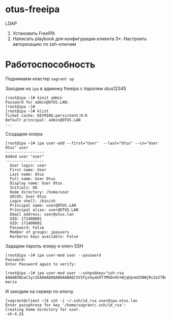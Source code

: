 # otus-freeipa

LDAP
1. Установить FreeIPA
2. Написать playbook для конфигурации клиента
3*. Настроить авторизацию по ssh-ключам

# Работоспособность

Поднимаем кластер `vagrant up`

Заходим на `ipa` в админку freeipa c паролем otus12345
```
[root@ipa ~]# kinit admin
Password for admin@OTUS.LAN:
[root@ipa ~]#
[root@ipa ~]# klist
Ticket cache: KEYRING:persistent:0:0
Default principal: admin@OTUS.LAN
...
```

Создадим юзера
```
[root@ipa ~]# ipa user-add --first="User"  --last="Otus" --cn="User Otus" user
-----------------
Added user "user"
-----------------
  User login: user
  First name: User
  Last name: Otus
  Full name: User Otus
  Display name: User Otus
  Initials: UO
  Home directory: /home/user
  GECOS: User Otus
  Login shell: /bin/sh
  Principal name: user@OTUS.LAN
  Principal alias: user@OTUS.LAN
  Email address: user@otus.lan
  UID: 171400001
  GID: 171400001
  Password: False
  Member of groups: ipausers
  Kerberos keys available: False
  ```
  Зададим пароль юзеру и ключ SSH
```
[root@ipa ~]# ipa user-mod user --password
Password:
Enter Password again to verify:

[root@ipa ~]# ipa user-mod user --sshpubkey="ssh-rsa AAAAB3NzaC1yc2EAAAADAQABAAABAQC5VIFyz4yab977MhDn4V+WjqUpnmZVBWjRcZeITBqO7KIR8pp/5D7+F4j3oSpQTs8ixFW/vVJt8agjwvcVW2vF8fKR2zZkHNmZ9s+wk60oTsHadk3ABMCr7mEzKDl4Uwkn2c3kSmo+1bKSqnGtYf9ZiQauM3HUlV4s11HHsV7Rsa25TcN/IZQnvBAxww8B+VSFZGFo6BefspPJ0kXFuNw3DhmndINFNDMOrG5S4bvUswKVfOPfO9c7RQ80TOpvUg/CMoTLZ+oxTVhyR69IqVkqouTrbw1Fovkr3d7wErVAPqY8chN/Dd0+bmRefZbpKxcExx68ArgJrkAT5sH8BgIv mario
```
И заходим на сервер по ключу
```
[vagrant@client ~]$ ssh -i ~/.ssh/id_rsa user@ipa.otus.lan
Enter passphrase for key '/home/vagrant/.ssh/id_rsa':
Creating home directory for user.
-sh-4.2$
```
